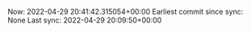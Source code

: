 Now: 2022-04-29 20:41:42.315054+00:00 Earliest commit since sync: None Last sync: 2022-04-29 20:09:50+00:00
